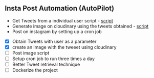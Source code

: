 ## Insta Post Automation (AutoPilot)

- Get Tweets from a individual user script - [script](https://github.com/xanf-code/Insta-Automation-User-Tweets)
- Generate image on cloudinary using the tweets obtained - [script](https://github.com/xanf-code/instagram-download-automation)
- Post on instagram by setting up a cron job

- [x] Obtain Tweets with user as a parameter
- [x] create an image with the tweeet using cloudinary
- [ ] Post image script
- [ ] Setup cron job to run three times a day
- [ ] Better Tweet retrieval technique
- [ ] Dockerize the project

